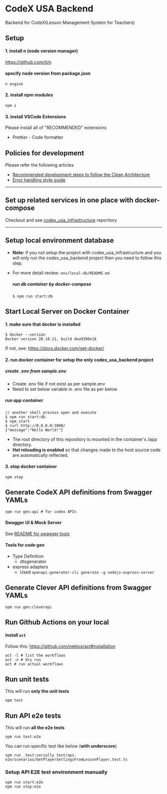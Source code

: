 # CodeX USA Backend

Backend for CodeX(Lesson Management System for Teachers)

## Setup

#### 1. install n (node version manager)

https://github.com/tj/n

#### specify node version from package.json

```
n engine
```

#### 2. install npm modules

```
npm i
```

#### 3. install VSCode Extensions

Please install all of "RECOMMENDED" extensions

- Prettier - Code formatter

## Policies for development

Please refer the following articles

- [Recommended development steps to follow the Clean Architecture](https://lifeistech-usa.atlassian.net/wiki/spaces/DKB/pages/4063233/Backend+Recommended+development+steps+to+follow+the+Clean+Architecture)
- [Error handling style guide](https://lifeistech-usa.atlassian.net/wiki/spaces/DKB/pages/3866678/Backend+Error+handling+style+guide)

---

## Set up related services in one place with docker-compose

Checkout and see [codex_usa_infrastructure](https://github.com/lifeistech/codex_usa_infrastructure) reporitory

---

## Setup local environment database

- **Note:** if you not setup the project with codex_usa_infrastructure and you will only run the codex_usa_backend project then you need to follow this step.
- For more detail review: `env/local-db/README.md`

  ##### run db container by docker-compose

  ```
  $ npm run start:db
  ```

## Start Local Server on Docker Container

#### 1. make sure that docker is installed

```
$ docker --version
Docker version 20.10.11, build dea9396e18
```

If not, see: https://docs.docker.com/get-docker/

#### 2. run docker container for setup the only codex_usa_backend project

##### create .env from sample.env

- Create .env file if not exist as per sample.env
- Need to set below variable in .env file as per below

##### run app container

```
// another shell process open and execute
$ npm run start:db
$ npm start
$ curl http://0.0.0.0:3000/
{"message":"Hello World!"}
```

- The root directory of this repository is mounted in the container's /app directory.
- **Hot reloading is enabled** so that changes made to the host source code are automatically reflected.

#### 3. stop docker container

```
npm stop
```

## Generate CodeX API definitions from Swagger YAMLs

```
npm run gen:api # for codex APIs
```

#### Swagger UI & Mock Server

See [README for swagger tools](./swagger/README.md)

#### Tools for code gen

- Type Definition
  - dtsgenerator
- express adapters
  - Used `openapi-generator-cli generate -g nodejs-express-server`

## Generate Clever API definitions from Swagger YAMLs

```
npm run gen:cleverapi
```

## Run Github Actions on your local

#### install `act`

Follow this: https://github.com/nektos/act#installation

```
act -l # list the workflows
act -n # dry run
act # run actual workflows
```

## Run unit tests

This will run **only the unit tests**

```
npm test
```

## Run API e2e tests

This will run **all the e2e tests**

```
npm run test:e2e
```

You can run specific test like below (**with underscore**)

```
npm run _test:serially test/api-e2e/scenarios/GetPlayerSettingsFromLessonPlayer.test.ts
```

### Setup API E2E test environment manually

```
npm run start:e2e
npm run stop:e2e
```
